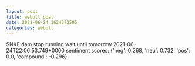 ```yaml
--- 
layout: post 
title: webull post 
date: 2021-06-24 1624572505 
categories: webull 
--- 
```

$NKE  dam stop running  wait until tomorrow	2021-06-24T22:06:53.749+0000
sentiment scores: {'neg': 0.268, 'neu': 0.732, 'pos': 0.0, 'compound': -0.296}